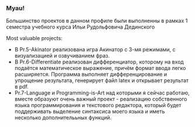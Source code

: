 ### Myau!

Большинство проектов в данном профиле были выполненны в рамках 1 семестра учебного курса Ильи Рудольфовича Дединского

Most valuable projects:
- В Pr.5-Akinator реализована игра Акинатор с 3-мя режимами, с визуализацией и озвучиванием фраз. 
- В Pr.6-Differentiate реализован дифференциатор, которому на вход подаётся математическое выражение, причём формат ввода легко расширяется. Программа выполняет дифференцирование и упрощение результата, генерирует файл latex и открывает результат в pdf. 
- Pr.7-Language и Programming-is-Art над которыми я сейчас работаю, вместе образуют очень важный проект - реализацию собственного языка программирования и текстового редактора, который будет поддерживать выделение синтаксиса моего языка и иметь несколько дополнителььных функций.
